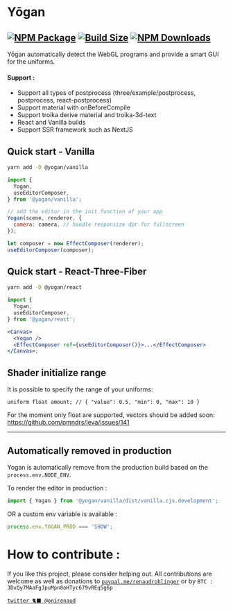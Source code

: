 # Yōgan

## [![NPM Package][npm]][npm-url] [![Build Size][build-size]][build-size-url] [![NPM Downloads][npm-downloads]][npmtrends-url]


Yōgan automatically detect the WebGL programs and provide a smart GUI for the uniforms.

#### Support :

- Support all types of postprocess (three/example/postprocess, postprocess, react-postprocess)
- Support material with onBeforeCompile
- Support troika derive material and troika-3d-text
- React and Vanilla builds
- Support SSR framework such as NextJS

## Quick start - Vanilla

```sh
yarn add -D @yogan/vanilla
```

```jsx
import {
  Yogan,
  useEditorComposer,
} from '@yogan/vanilla';

// add the editor in the init function of your app
Yogan(scene, renderer, {
  camera: camera, // handle responsize dpr for fullscreen
});

let composer = new EffectComposer(renderer);
useEditorComposer(composer);
```
<!-- 
Demo : [codesandbox](https://codesandbox.io/s/yoganvanilla-l55jn)

[`See more - @yogan/vanilla`](https://github.com/RenaudRohlinger/yogan/tree/main/packages/vanilla) -->

## Quick start - React-Three-Fiber

```sh
yarn add -D @yogan/react
```

```jsx
import {
  Yogan,
  useEditorComposer,
} from '@yogan/react';

<Canvas>
  <Yogan />
  <EffectComposer ref={useEditorComposer()}>...</EffectComposer>
</Canvas>;
```

## Shader initialize range
It is possible to specify the range of your uniforms:

`uniform float amount; // { "value": 0.5, "min": 0, "max": 10 }`

For the moment only float are supported, vectors should be added soon: https://github.com/pmndrs/leva/issues/141


<!-- 
Demo : [codesandbox](https://codesandbox.io/s/yoganreact-z59h4)

[`See more - @yogan/react`](https://github.com/RenaudRohlinger/yogan/tree/main/packages/react) -->

----
## Automatically removed in production

Yogan is automatically remove from the production build based on the `process.env.NODE_ENV`.

To render the editor in production :

```jsx
import { Yogan } from '@yogan/vanilla/dist/vanilla.cjs.development';
```

OR a custom env variable is available :

```jsx
process.env.YOGAN_PROD === 'SHOW';
```


[npm]: https://img.shields.io/npm/v/@yogan/core
[npm-url]: https://www.npmjs.com/package/@yogan/core
[build-size]: https://badgen.net/bundlephobia/minzip/@yogan/core
[build-size-url]: https://bundlephobia.com/result?p=@yogan/core
[npm-downloads]: https://img.shields.io/npm/dw/@yogan/core
[npmtrends-url]: https://www.npmtrends.com/@yogan/core

# How to contribute :

If you like this project, please consider helping out. All contributions are welcome as well as donations to [`paypal.me/renaudrohlinger`](https://www.paypal.me/renaudrohlinger) or by `BTC : 3DxQy7MAaFgJpuMpn8oHTyc679vREq5g6p`

[`twitter 🐈‍⬛ @onirenaud`](https://twitter.com/onirenaud)
